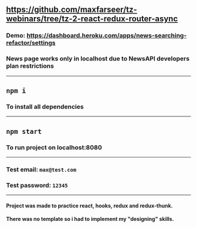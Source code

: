 https://github.com/maxfarseer/tz-webinars/tree/tz-2-react-redux-router-async
---
### Demo: https://dashboard.heroku.com/apps/news-searching-refactor/settings
### News page works only in localhost due to NewsAPI developers plan restrictions
---
## `npm i`
### To install all dependencies
---
## `npm start`
### To run project on localhost:8080
---
### Test email: `max@test.com`
### Test password: `12345`
---
#### Project was made to practice react, hooks, redux and redux-thunk.
#### There was no template so i had to implement my "designing" skills.
